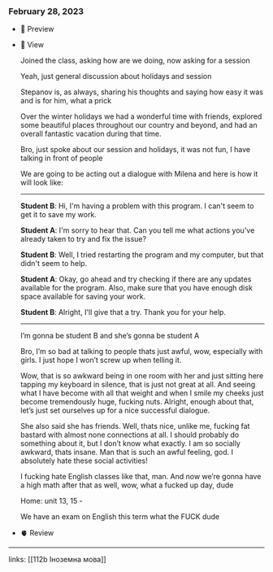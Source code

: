 
### February 28, 2023

- 👀 Preview
- 🧠 View
    
    Joined the class, asking how are we doing, now asking for a session
    
    Yeah, just general discussion about holidays and session
    
    Stepanov is, as always, sharing his thoughts and saying how easy it was and is for him, what a prick
    
    Over the winter holidays we had a wonderful time with friends, explored some beautiful places throughout our country and beyond, and had an overall fantastic vacation during that time.
    
    Bro, just spoke about our session and holidays, it was not fun, I have talking in front of people
    
    We are going to be acting out a dialogue with Milena and here is how it will look like:
    
    ---
    
    **Student B**: Hi, I'm having a problem with this program. I can't seem to get it to save my work.
    
    **Student A**: I'm sorry to hear that. Can you tell me what actions you've already taken to try and fix the issue?
    
    **Student B**: Well, I tried restarting the program and my computer, but that didn't seem to help.
    
    **Student A**: Okay, go ahead and try checking if there are any updates available for the program. Also, make sure that you have enough disk space available for saving your work.
    
    **Student B**: Alright, I'll give that a try. Thank you for your help.
    
    ---
    
    I’m gonna be student B and she’s gonna be student A
    
    Bro, I’m so bad at talking to people thats just awful, wow, especially with girls. I just hope I won’t screw up when telling it.
    
    Wow, that is so awkward being in one room with her and just sitting here tapping my keyboard in silence, that is just not great at all. And seeing what I have become with all that weight and when I smile my cheeks just become tremendously huge, fucking nuts. Alright, enough about that, let’s just set ourselves up for a nice successful dialogue.
    
    She also said she has friends. Well, thats nice, unlike me, fucking fat bastard with almost none connections at all. I should probably do something about it, but I don’t know what exactly. I am so socially awkward, thats insane. Man that is such an awful feeling, god. I absolutely hate these social activities!
    
    I fucking hate English classes like that, man. And now we’re gonna have a high math after that as well, wow, what a fucked up day, dude
    
    Home: unit 13, 15 - 
    
    We have an exam on English this term what the FUCK dude
    
- 🫀 Review





---

links: [[112b Іноземна мова]]

